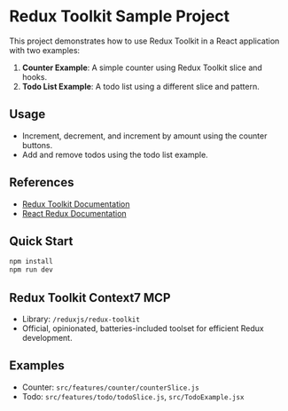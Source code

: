 
# Redux Toolkit Sample Project

This project demonstrates how to use Redux Toolkit in a React application with two examples:

1. **Counter Example**: A simple counter using Redux Toolkit slice and hooks.
2. **Todo List Example**: A todo list using a different slice and pattern.

## Usage

- Increment, decrement, and increment by amount using the counter buttons.
- Add and remove todos using the todo list example.

## References
- [Redux Toolkit Documentation](https://redux-toolkit.js.org/)
- [React Redux Documentation](https://react-redux.js.org/)

## Quick Start

```sh
npm install
npm run dev
```

## Redux Toolkit Context7 MCP
- Library: `/reduxjs/redux-toolkit`
- Official, opinionated, batteries-included toolset for efficient Redux development.

## Examples

- Counter: `src/features/counter/counterSlice.js`
- Todo: `src/features/todo/todoSlice.js`, `src/TodoExample.jsx`
